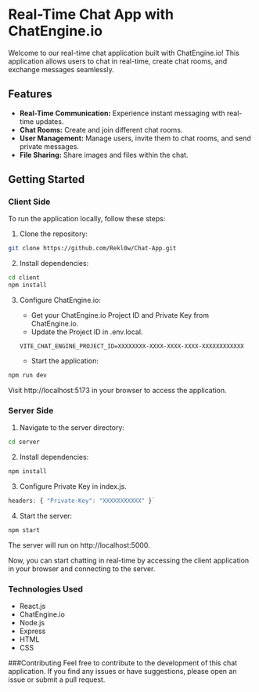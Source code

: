 # Real-Time Chat App with ChatEngine.io

Welcome to our real-time chat application built with ChatEngine.io! This application allows users to chat in real-time, create chat rooms, and exchange messages seamlessly.

## Features

- **Real-Time Communication:** Experience instant messaging with real-time updates.
- **Chat Rooms:** Create and join different chat rooms.
- **User Management:** Manage users, invite them to chat rooms, and send private messages.
- **File Sharing:** Share images and files within the chat.

## Getting Started

### Client Side
To run the application locally, follow these steps:

1. Clone the repository:

```bash
git clone https://github.com/Rekl0w/Chat-App.git
```
2. Install dependencies:

```bash
cd client
npm install
```
3. Configure ChatEngine.io:

    - Get your ChatEngine.io Project ID and Private Key from ChatEngine.io.
    - Update the Project ID in .env.local.
    ```.env
    VITE_CHAT_ENGINE_PROJECT_ID=XXXXXXXX-XXXX-XXXX-XXXX-XXXXXXXXXXXX
    ```
    - Start the application:
```bash
npm run dev
```

Visit http://localhost:5173 in your browser to access the application.

### Server Side
1. Navigate to the server directory:
```bash
cd server
```
2. Install dependencies:
```bash
npm install
```
3. Configure Private Key in index.js.

```javascript
headers: { "Private-Key": "XXXXXXXXXXX" }`
```

4. Start the server:

```bash
npm start
```
The server will run on http://localhost:5000.

Now, you can start chatting in real-time by accessing the client application in your browser and connecting to the server.

### Technologies Used
- React.js
- ChatEngine.io
- Node.js
- Express
- HTML
- CSS

###Contributing
Feel free to contribute to the development of this chat application. If you find any issues or have suggestions, please open an issue or submit a pull request.
